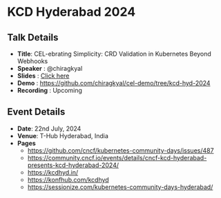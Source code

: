 # KCD Hyderabad 2024

## Talk Details
- **Title**: CEL-ebrating Simplicity: CRD Validation in Kubernetes Beyond Webhooks
- **Speaker** : @chiragkyal
- **Slides** : [Click here](./CEL-ebrating%20Simplicity:CRD%20Validation%20in%20Kubernetes%20Beyond%20Webhooks%20-%20Chirag%20-%20KCD%20Hyderabad%202024.pdf)
- **Demo** : https://github.com/chiragkyal/cel-demo/tree/kcd-hyd-2024
- **Recording** : Upcoming

## Event Details
- **Date**: 22nd July, 2024
- **Venue**: T-Hub Hyderabad, India
- **Pages**
  - https://github.com/cncf/kubernetes-community-days/issues/487
  - https://community.cncf.io/events/details/cncf-kcd-hyderabad-presents-kcd-hyderabad-2024/
  - https://kcdhyd.in/
  - https://konfhub.com/kcdhyd
  - https://sessionize.com/kubernetes-community-days-hyderabad/
